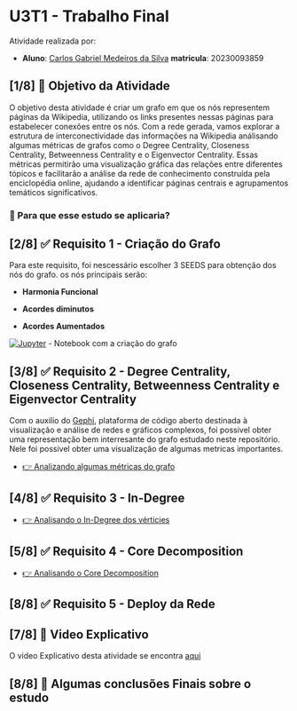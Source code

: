# U3T1 - Trabalho Final

Atividade realizada por:

- **Aluno**: [Carlos Gabriel Medeiros da Silva](https://github.com/CarlosG18) **matricula**: 20230093859

## [1/8] 🎯 Objetivo da Atividade

O objetivo desta atividade é criar um grafo em que os nós representem páginas da Wikipedia, utilizando os links presentes nessas páginas para estabelecer conexões entre os nós. Com a rede gerada, vamos explorar a estrutura de interconectividade das informações na Wikipedia análisando algumas métricas de grafos como o Degree Centrality, Closeness Centrality, Betweenness Centrality e o Eigenvector Centrality. Essas métricas permitirão uma visualização gráfica das relações entre diferentes tópicos e facilitarão a análise da rede de conhecimento construída pela enciclopédia online, ajudando a identificar páginas centrais e agrupamentos temáticos significativos.

### 🤔 Para que esse estudo se aplicaria?

## [2/8] ✅ Requisito 1 - Criação do Grafo

Para este requisito, foi nescessário escolher 3 SEEDS para obtenção dos nós do grafo. os nós principais serão:

- **Harmonia Funcional**

- **Acordes diminutos**

- **Acordes Aumentados**

[![Jupyter](https://img.shields.io/badge/-Notebook-191A1B?style=flat-square&logo=jupyter)](./requisito1/grafo.ipynb) - Notebook com a criação do grafo

## [3/8] ✅ Requisito 2 - Degree Centrality, Closeness Centrality, Betweenness Centrality e Eigenvector Centrality

Com o auxilio do [Gephi](https://gephi.org/), plataforma de código aberto destinada à visualização e análise de redes e gráficos complexos, foi possivel obter uma representação bem interresante do grafo estudado neste repositório. Nele foi possivel obter uma visualização de algumas metricas importantes.

- [👉 Analizando algumas métricas do grafo](./requisito2/metrics_graph.md)

## [4/8] ✅ Requisito 3 - In-Degree

- [👉 Analisando o In-Degree dos vérticies](./requisito3/indegree.md)

## [5/8] ✅ Requisito 4 - Core Decomposition

- [👉 Analisando o Core Decomposition](./requisito4/core.md)

## [8/8] ✅ Requisito 5 - Deploy da Rede

## [7/8] 🎥 Video Explicativo

O video Explicativo desta atividade se encontra [aqui]()

## [8/8] 🏁 Algumas conclusões Finais sobre o estudo
